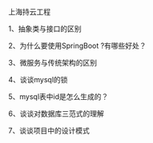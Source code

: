 上海持云工程

1、抽象类与接口的区别

2、为什么要使用SpringBoot ?有哪些好处？

3、微服务与传统架构的区别

4、谈谈mysql的锁

5、mysql表中id是怎么生成的？

6、谈谈对数据库三范式的理解

7、谈谈项目中的设计模式